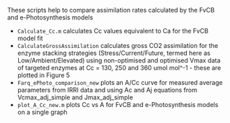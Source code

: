 These scripts help to compare assimilation rates calculated by the FvCB and e-Photosynthesis models
- `Calculate_Cc.m` calculates Cc values equivalent to Ca for the FvCB model fit
- `CalculateGrossAssimilation` calculates gross CO2 assimilation for the enzyme stacking strategies (Stress/Current/Future, termed here as Low/Ambient/Elevated) using non-optimised and optimised Vmax data of targeted enzymes at Cc = 130, 250 and 360 umol mol^-1 - these are plotted in Figure 5
- `Farq_ePhoto_comparison_new` plots an A/Cc curve for measured average parameters from IRRI data and using Ac and Aj equations from Vcmax_adj_simple and Jmax_adj_simple
- `plot_A_Cc_new.m` plots Cc vs A for FvCB and e-Photosynthesis models on a single graph
